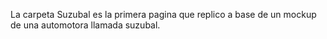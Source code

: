 La carpeta Suzubal es la primera pagina que replico a base de un mockup de una automotora llamada suzubal.
